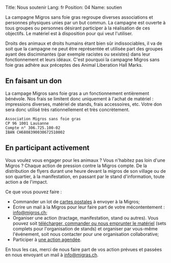 Title: Nous soutenir
Lang: fr
Position: 04
Name: soutien

La campagne Migros sans foie gras regroupe diverses associations et personnes physiques unies par un but commun. La campagne est ouverte à tous groupes ou personnes désirant participer à la réalisation de ces objectifs. Le matériel est à disposition pour qui veut l'utiliser.

Droits des animaux et droits humains étant bien sûr indissociables, il va de soit que la campagne ne peut être représentée et utilisée part des groupes ayant des disciminantes (par exemple racistes ou sexistes) dans leur fonctionnement et leurs idéaux. C'est pourquoi la campagne Migros sans foie gras adhère aux préceptes des Animal Liberation Hall Marks.

En faisant un don
-----------------

La campage Migros sans foie gras a un fonctionnement entièrement bénévole. Nos frais se limitent donc uniquement à l'achat de matériel : impressions diverses, matériel de stands, frais accessoires, etc.  Votre don sera donc utilisé très rationnellement et très concrètement.

    Association Migros sans foie gras
    CP 96 1001 Lausanne
    Compte n° 306.725.100-02
    IBAN CH6808390030672510002

En participant activement
-------------------------

Vous voulez vous engager pour les animaux ? Vous n'habitez pas loin d'une Migros ? Chaque action de pression contre la Migros compte. De la distribution de flyers durant une heure devant la migros de son village ou de son quartier, à la manifestation, en passant par le stand d'information, toute action a de l'impact.

Ce que vous pouvez faire :

* Commander un lot de [cartes postales]({filename}materiel.md) à envoyer à la Migros;
* Écrire un mail à la Migros pour leur faire part de votre mécontentement : info@migros.ch;
* Organiser une action (tractage, manifestation, stand ou autres). Vous pouvez soit [télécharger, commander ou nous emprunter le matériel]({filename}materiel.md) (sets complets pour l'organisation de stands) et organiser par vous-même l'événement, soit nous contacter pour une organisation collaborative;
* Participer à
  [une action agendée](https://www.facebook.com/pages/Campagne-pour-une-Migros-SANS-FOIE-GRAS/468110966621073?sk=events).

En tous les cas, merci de nous faire part de vos action prévues et passées en nous envoyant un mail à info@migras.ch.
